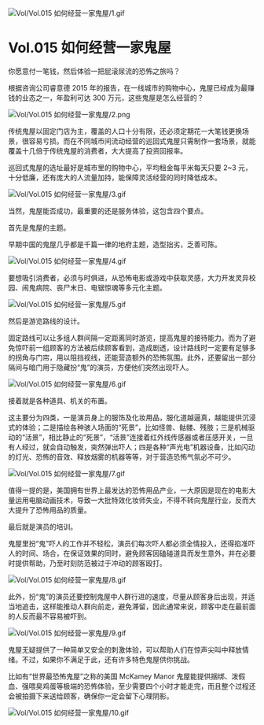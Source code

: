 
![Vol/Vol.015 如何经营一家鬼屋/1.gif](https://cdn.jsdelivr.net/gh/just-prog/static/image/Vol/Vol.015%20如何经营一家鬼屋/1.gif)

# Vol.015 如何经营一家鬼屋

你愿意付一笔钱，然后体验一把屁滚尿流的恐怖之旅吗？

根据咨询公司睿意德 2015 年的报告，在一线城市的购物中心，鬼屋已经成为最赚钱的业态之一，年盈利可达 300 万元，这些鬼屋是怎么经营的？

![Vol/Vol.015 如何经营一家鬼屋/2.png](https://cdn.jsdelivr.net/gh/just-prog/static/image/Vol/Vol.015%20如何经营一家鬼屋/2.png)

传统鬼屋以固定门店为主，覆盖的人口十分有限，还必须定期花一大笔钱更换场景，很容易亏损。而在不同城市间流动经营的巡回式鬼屋只需制作一套场景，就能覆盖十几倍于传统鬼屋的消费者，大大提高了投资回报率。

巡回式鬼屋的选址最好是城市里的购物中心，平均租金每平米每天只要 2\~3 元，十分低廉，还有庞大的人流量加持，能保障灵活经营的同时降低成本。

![Vol/Vol.015 如何经营一家鬼屋/3.gif](https://cdn.jsdelivr.net/gh/just-prog/static/image/Vol/Vol.015%20如何经营一家鬼屋/3.gif)

当然，鬼屋能否成功，最重要的还是服务体验，这包含四个要点。

首先是鬼屋的主题。

早期中国的鬼屋几乎都是千篇一律的地府主题，造型拙劣，乏善可陈。

![Vol/Vol.015 如何经营一家鬼屋/4.gif](https://cdn.jsdelivr.net/gh/just-prog/static/image/Vol/Vol.015%20如何经营一家鬼屋/4.gif)

要想吸引消费者，必须与时俱进，从恐怖电影或游戏中获取灵感，大力开发灵异校园、闹鬼病院、丧尸末日、电锯惊魂等多元化主题。

![Vol/Vol.015 如何经营一家鬼屋/5.gif](https://cdn.jsdelivr.net/gh/just-prog/static/image/Vol/Vol.015%20如何经营一家鬼屋/5.gif)

然后是游览路线的设计。

固定路线可以让多组人群间隔一定距离同时游览，提高鬼屋的接待能力。而为了避免惊吓前一组顾客的方法被后续顾客看到，造成剧透，设计路线时一定要有足够多的拐角与门帘，用以阻挡视线，还能营造额外的恐怖氛围。此外，还要留出一部分隔间与暗门用于隐藏扮“鬼”的演员，方便他们突然出现吓人。

![Vol/Vol.015 如何经营一家鬼屋/6.gif](https://cdn.jsdelivr.net/gh/just-prog/static/image/Vol/Vol.015%20如何经营一家鬼屋/6.gif)

接着就是各种道具、机关的布置。

这主要分为四类，一是演员身上的服饰及化妆用品，服化道越逼真，越能提供沉浸式的体验；二是描绘各种骇人场面的“死景”，比如怪兽、骷髅、残肢；三是机械驱动的“活景”，相比静止的“死景”，“活景”连接着红外线传感器或者压感开关，一旦有人经过，就会自动触发，突然弹出吓人；四是各种“声光电”机器设备，比如闪动的灯光、恐怖的音效、释放烟雾的机器等等，对于营造恐怖气氛必不可少。

![Vol/Vol.015 如何经营一家鬼屋/7.gif](https://cdn.jsdelivr.net/gh/just-prog/static/image/Vol/Vol.015%20如何经营一家鬼屋/7.gif)

值得一提的是，美国拥有世界上最发达的恐怖用品产业，一大原因是现在的电影大量运用电脑动画技术，导致一大批特效化妆师失业，不得不转向鬼屋行业，反而大大提升了恐怖用品的质量。

最后就是演员的培训。

鬼屋里扮“鬼”吓人的工作并不轻松，演员们每次吓人都必须全情投入，还得掐准吓人的时间、场合，在保证效果的同时，避免顾客因磕碰道具而发生意外，并在必要时提供帮助，乃至时刻防范被过于冲动的顾客殴打。

![Vol/Vol.015 如何经营一家鬼屋/8.gif](https://cdn.jsdelivr.net/gh/just-prog/static/image/Vol/Vol.015%20如何经营一家鬼屋/8.gif)

此外，扮“鬼”的演员还要控制鬼屋中人群行进的速度，尽量从顾客身后出现，并适当地追击，这样能推动人群向前走，避免滞留，因此通常来说，顾客中走在最前面的人反而最不容易被吓到。

![Vol/Vol.015 如何经营一家鬼屋/9.gif](https://cdn.jsdelivr.net/gh/just-prog/static/image/Vol/Vol.015%20如何经营一家鬼屋/9.gif)

鬼屋无疑提供了一种简单又安全的刺激体验，可以帮助人们在惊声尖叫中释放情绪。不过，如果你不满足于此，还有许多特色鬼屋供你挑战。

比如有“世界最恐怖鬼屋”之称的美国 McKamey Manor 鬼屋能提供捆绑、泼假血、强喂臭鸡蛋等极端的恐怖体验，至少需要四个小时才能走完，而且整个过程还会被拍摄下来送给顾客，确保你一定会留下心理阴影。

![Vol/Vol.015 如何经营一家鬼屋/10.gif](https://cdn.jsdelivr.net/gh/just-prog/static/image/Vol/Vol.015%20如何经营一家鬼屋/10.gif)
